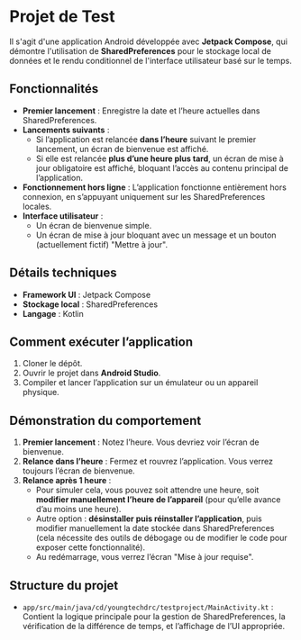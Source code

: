 # Projet de Test

Il s'agit d'une application Android développée avec **Jetpack Compose**, qui démontre l'utilisation de **SharedPreferences** pour le stockage local de données et le rendu conditionnel de l'interface utilisateur basé sur le temps.

## Fonctionnalités

*   **Premier lancement** : Enregistre la date et l’heure actuelles dans SharedPreferences.
*   **Lancements suivants** :
    *   Si l’application est relancée **dans l’heure** suivant le premier lancement, un écran de bienvenue est affiché.
    *   Si elle est relancée **plus d’une heure plus tard**, un écran de mise à jour obligatoire est affiché, bloquant l’accès au contenu principal de l’application.
*   **Fonctionnement hors ligne** : L’application fonctionne entièrement hors connexion, en s’appuyant uniquement sur les SharedPreferences locales.
*   **Interface utilisateur** :
    *   Un écran de bienvenue simple.
    *   Un écran de mise à jour bloquant avec un message et un bouton (actuellement fictif) "Mettre à jour".

## Détails techniques

*   **Framework UI** : Jetpack Compose  
*   **Stockage local** : SharedPreferences  
*   **Langage** : Kotlin  

## Comment exécuter l’application

1.  Cloner le dépôt.
2.  Ouvrir le projet dans **Android Studio**.
3.  Compiler et lancer l’application sur un émulateur ou un appareil physique.

## Démonstration du comportement

1.  **Premier lancement** : Notez l’heure. Vous devriez voir l’écran de bienvenue.
2.  **Relance dans l’heure** : Fermez et rouvrez l’application. Vous verrez toujours l’écran de bienvenue.
3.  **Relance après 1 heure** :
    *   Pour simuler cela, vous pouvez soit attendre une heure, soit **modifier manuellement l’heure de l’appareil** (pour qu’elle avance d’au moins une heure).
    *   Autre option : **désinstaller puis réinstaller l’application**, puis modifier manuellement la date stockée dans SharedPreferences (cela nécessite des outils de débogage ou de modifier le code pour exposer cette fonctionnalité).
    *   Au redémarrage, vous verrez l’écran "Mise à jour requise".

## Structure du projet

*   `app/src/main/java/cd/youngtechdrc/testproject/MainActivity.kt` : Contient la logique principale pour la gestion de SharedPreferences, la vérification de la différence de temps, et l’affichage de l’UI appropriée.
